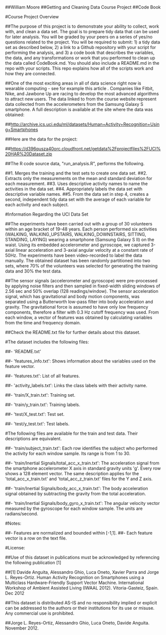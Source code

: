 ﻿﻿﻿﻿﻿﻿﻿﻿﻿﻿﻿﻿﻿﻿##William Moore##Getting and Cleaning Data Course Project##Code Book#Course Project Overview##The purpose of this project is to demonstrate your ability to collect, work with, and clean a data set. The goal is to prepare tidy data that can be used for later analysis. You will be graded by your peers on a series of yes/no questions related to the project. You will be required to submit: 1) a tidy data set as described below, 2) a link to a Github repository with your script for performing the analysis, and 3) a code book that describes the variables, the data, and any transformations or work that you performed to clean up the data called CodeBook.md. You should also include a README.md in the repo with your scripts. This repo explains how all of the scripts work and how they are connected.##One of the most exciting areas in all of data science right now is wearable computing - see for example this article . Companies like Fitbit, Nike, and Jawbone Up are racing to develop the most advanced algorithms to attract new users. The data linked to from the course website represent data collected from the accelerometers from the Samsung Galaxy S smartphone. A full description is available at the site where the data was obtained:##http://archive.ics.uci.edu/ml/datasets/Human+Activity+Recognition+Using+Smartphones##Here are the data for the project:##https://d396qusza40orc.cloudfront.net/getdata%2Fprojectfiles%2FUCI%20HAR%20Dataset.zip##The R code source data, "run_analysis.R", performs the following.##1.  Merges the training and the test sets to create one data set.##2.  Extracts only the measurements on the mean and standard deviation for each measurement.##3.  Uses descriptive activity names to name the activities in the data set.##4.  Appropriately labels the data set with descriptive variable names.##5.  From the data set in step 4, creates a second, independent tidy data set with the average of each variable for each activity and each subject.#Information Regarding the UCI Data Set##The experiments have been carried out with a group of 30 volunteers within an age bracket of 19-48 years. Each person performed six activities (WALKING, WALKING_UPSTAIRS, WALKING_DOWNSTAIRS, SITTING, STANDING, LAYING) wearing a smartphone (Samsung Galaxy S II) on the waist. Using its embedded accelerometer and gyroscope, we captured 3-axial linear acceleration and 3-axial angular velocity at a constant rate of 50Hz. The experiments have been video-recorded to label the data manually. The obtained dataset has been randomly partitioned into two sets, where 70% of the volunteers was selected for generating the training data and 30% the test data.##The sensor signals (accelerometer and gyroscope) were pre-processed by applying noise filters and then sampled in fixed-width sliding windows of 2.56 sec and 50% overlap (128 readings/window). The sensor acceleration signal, which has gravitational and body motion components, was separated using a Butterworth low-pass filter into body acceleration and gravity. The gravitational force is assumed to have only low frequency components, therefore a filter with 0.3 Hz cutoff frequency was used. From each window, a vector of features was obtained by calculating variables from the time and frequency domain.##Check the README.txt file for further details about this dataset.#The dataset includes the following files:##- 'README.txt'##- 'features_info.txt': Shows information about the variables used on the feature vector.##- 'features.txt': List of all features.##- 'activity_labels.txt': Links the class labels with their activity name.##- 'train/X_train.txt': Training set.##- 'train/y_train.txt': Training labels.##- 'test/X_test.txt': Test set.##- 'test/y_test.txt': Test labels.#The following files are available for the train and test data. Their descriptions are equivalent. ##- 'train/subject_train.txt': Each row identifies the subject who performed the activity for each window sample. Its range is from 1 to 30. ##- 'train/Inertial Signals/total_acc_x_train.txt': The acceleration signal from the smartphone accelerometer X axis in standard gravity units 'g'. Every row shows a 128 element vector. The same description applies for the 'total_acc_x_train.txt' and 'total_acc_z_train.txt' files for the Y and Z axis. ##- 'train/Inertial Signals/body_acc_x_train.txt': The body acceleration signal obtained by subtracting the gravity from the total acceleration. ##- 'train/Inertial Signals/body_gyro_x_train.txt': The angular velocity vector measured by the gyroscope for each window sample. The units are radians/second.#Notes:##- Features are normalized and bounded within [-1,1].##- Each feature vector is a row on the text file.#License:##Use of this dataset in publications must be acknowledged by referencing the following publication [1] ##[1] Davide Anguita, Alessandro Ghio, Luca Oneto, Xavier Parra and Jorge L. Reyes-Ortiz. Human Activity Recognition on Smartphones using a Multiclass Hardware-Friendly Support Vector Machine. International Workshop of Ambient Assisted Living (IWAAL 2012). Vitoria-Gasteiz, Spain. Dec 2012##This dataset is distributed AS-IS and no responsibility implied or explicit can be addressed to the authors or their institutions for its use or misuse. Any commercial use is prohibited.##Jorge L. Reyes-Ortiz, Alessandro Ghio, Luca Oneto, Davide Anguita. November 2012.